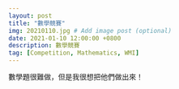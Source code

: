 ```yaml
---
layout: post
title: "數學競賽"
img: 20210110.jpg # Add image post (optional)
date: 2021-01-10 12:00:00 +0800
description: 數學競賽
tag: [Competition, Mathematics, WMI]
---
```

數學題很難做，但是我很想把他們做出來！